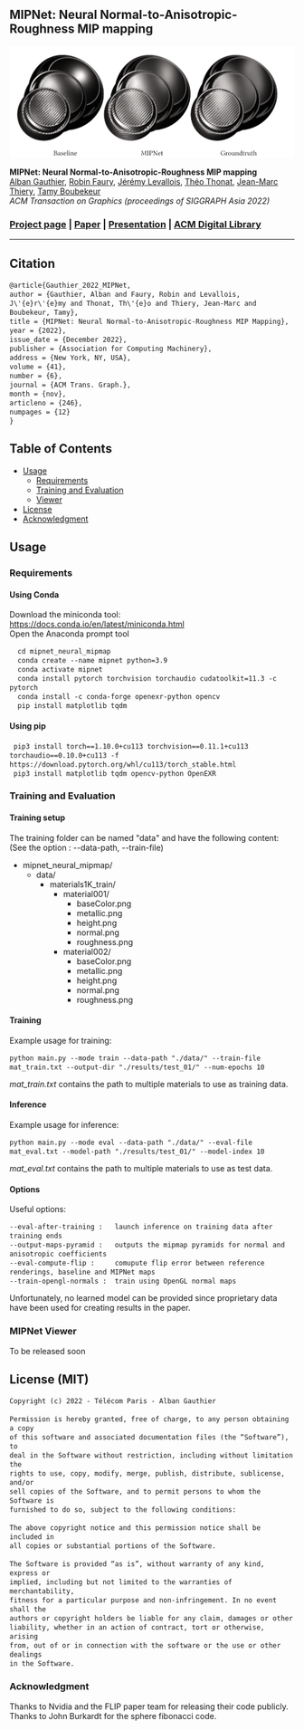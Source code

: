 ## MIPNet: Neural Normal-to-Anisotropic-Roughness MIP mapping

![Teaser image](teaser_fig.png)

**MIPNet: Neural Normal-to-Anisotropic-Roughness MIP mapping**<br>
[Alban Gauthier](https://albangauthier.github.io), 
[Robin Faury](https://research.adobe.com/person/robin-faury/), 
[Jérémy Levallois](https://research.adobe.com/person/jeremy-levallois/), 
[Théo Thonat](https://research.adobe.com/person/theo-thonat/), 
[Jean-Marc Thiery](https://research.adobe.com/person/jean-thiery/), 
[Tamy Boubekeur](https://perso.telecom-paristech.fr/boubek/) <br>
*ACM Transaction on Graphics (proceedings of SIGGRAPH Asia 2022)* <br>
### [Project page](https://perso.telecom-paristech.fr/boubek/papers/MIPNet/) | [Paper](https://dl.acm.org/doi/pdf/10.1145/3550454.3555487) | [Presentation](https://www.youtube.com/watch?v=Pij9z3auXsc) | [ACM Digital Library](https://dl.acm.org/doi/abs/10.1145/3550454.3555487)

---

## Citation
```
@article{Gauthier_2022_MIPNet,
author = {Gauthier, Alban and Faury, Robin and Levallois, J\'{e}r\'{e}my and Thonat, Th\'{e}o and Thiery, Jean-Marc and Boubekeur, Tamy},
title = {MIPNet: Neural Normal-to-Anisotropic-Roughness MIP Mapping},
year = {2022},
issue_date = {December 2022},
publisher = {Association for Computing Machinery},
address = {New York, NY, USA},
volume = {41},
number = {6},
journal = {ACM Trans. Graph.},
month = {nov},
articleno = {246},
numpages = {12}
}
```

## Table of Contents

- [Usage](#usage)
	- [Requirements](#requirements)
	- [Training and Evaluation](#training-and-evaluation)
	- [Viewer](#mipnet-viewer)
- [License](#license-mit)
- [Acknowledgment](#acknowledgment)

## Usage

### Requirements

#### Using Conda

Download the miniconda tool: https://docs.conda.io/en/latest/miniconda.html  
Open the Anaconda prompt tool

```
  cd mipnet_neural_mipmap
  conda create --name mipnet python=3.9
  conda activate mipnet
  conda install pytorch torchvision torchaudio cudatoolkit=11.3 -c pytorch
  conda install -c conda-forge openexr-python opencv
  pip install matplotlib tqdm
```

#### Using pip

```
 pip3 install torch==1.10.0+cu113 torchvision==0.11.1+cu113 torchaudio==0.10.0+cu113 -f https://download.pytorch.org/whl/cu113/torch_stable.html
 pip3 install matplotlib tqdm opencv-python OpenEXR
```

### Training and Evaluation

#### Training setup

The training folder can be named "data" and have the following content:  
(See the option : --data-path, --train-file)  

- mipnet_neural_mipmap/
  - data/
    - materials1K_train/
      - material001/
        - baseColor.png
        - metallic.png
        - height.png
        - normal.png
        - roughness.png
      - material002/
        - baseColor.png
        - metallic.png
        - height.png
        - normal.png
        - roughness.png

#### Training

Example usage for training:
```
python main.py --mode train --data-path "./data/" --train-file mat_train.txt --output-dir "./results/test_01/" --num-epochs 10 
```

*mat_train.txt* contains the path to multiple materials to use as training data.

#### Inference

Example usage for inference:
```
python main.py --mode eval --data-path "./data/" --eval-file mat_eval.txt --model-path "./results/test_01/" --model-index 10
```

*mat_eval.txt* contains the path to multiple materials to use as test data.

#### Options

Useful options:
```
--eval-after-training :   launch inference on training data after training ends
--output-maps-pyramid :   outputs the mipmap pyramids for normal and anisotropic coefficients
--eval-compute-flip :     comupute flip error between reference renderings, baseline and MIPNet maps
--train-opengl-normals :  train using OpenGL normal maps
```

Unfortunately, no learned model can be provided since proprietary data have been used for creating results in the paper.

### MIPNet Viewer

To be released soon
<!-- See README.md in the viewer folder. -->

## License (MIT)

```
Copyright (c) 2022 - Télécom Paris - Alban Gauthier

Permission is hereby granted, free of charge, to any person obtaining a copy
of this software and associated documentation files (the “Software”), to
deal in the Software without restriction, including without limitation the
rights to use, copy, modify, merge, publish, distribute, sublicense, and/or
sell copies of the Software, and to permit persons to whom the Software is
furnished to do so, subject to the following conditions:

The above copyright notice and this permission notice shall be included in
all copies or substantial portions of the Software.

The Software is provided “as is”, without warranty of any kind, express or
implied, including but not limited to the warranties of merchantability,
fitness for a particular purpose and non-infringement. In no event shall the
authors or copyright holders be liable for any claim, damages or other
liability, whether in an action of contract, tort or otherwise, arising
from, out of or in connection with the software or the use or other dealings
in the Software.
```

### Acknowledgment

Thanks to Nvidia and the FLIP paper team for releasing their code publicly. Thanks to John Burkardt for the sphere fibonacci code.